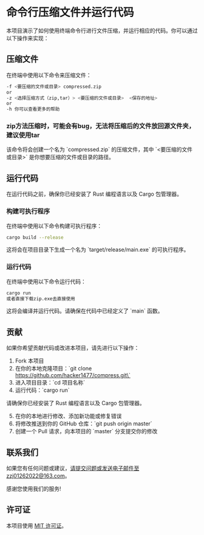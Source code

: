 # 命令行压缩文件并运行代码

本项目演示了如何使用终端命令行进行文件压缩，并运行相应的代码。你可以通过以下操作来实现：

## 压缩文件

在终端中使用以下命令来压缩文件：

```bash
-f <要压缩的文件或目录> compressed.zip
or 
-z <选择压缩方式（zip,tar）> <要压缩的文件或目录>  <保存的地址>
or
-h 你可以查看更多的帮助
```

### zip方法压缩时，可能会有bug，无法将压缩后的文件放回源文件夹，建议使用tar

该命令将会创建一个名为 \`compressed.zip\` 的压缩文件，其中 \`<要压缩的文件或目录>\` 是你想要压缩的文件或目录的路径。

## 运行代码

在运行代码之前，确保你已经安装了 Rust 编程语言以及 Cargo 包管理器。

### 构建可执行程序

在终端中使用以下命令构建可执行程序：

```bash
cargo build --release
```

这将会在项目目录下生成一个名为 \`target/release/main.exe\` 的可执行程序。

### 运行代码

在终端中使用以下命令运行代码：

```bash
cargo run
或者直接下载zip.exe去直接使用
```

这将会编译并运行代码。请确保在代码中已经定义了 \`main\` 函数。

## 贡献

如果你希望贡献代码或改进本项目，请先进行以下操作：

1. Fork 本项目
2. 在你的本地克隆项目：\`git clone https://github.com/hacker1477/compress.git\`
3. 进入项目目录：\`cd 项目名称\`
4. 运行代码：\`cargo run\`

请确保你已经安装了 Rust 编程语言以及 Cargo 包管理器。

5. 在你的本地进行修改、添加新功能或修复错误
6. 将修改推送到你的 GitHub 仓库：\`git push origin master\`
7. 创建一个 Pull 请求，向本项目的 \`master\` 分支提交你的修改

## 联系我们

如果您有任何问题或建议，请提交问题或发送电子邮件至zzj01262022@163.com。

感谢您使用我们的服务!

## 许可证

本项目使用 [MIT 许可证](LICENSE)。
